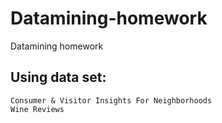 # Datamining-homework
Datamining homework
## Using data set:  
`Consumer & Visitor Insights For Neighborhoods`  
`Wine Reviews`  

